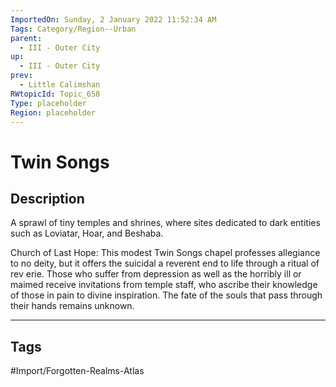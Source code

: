 ```yaml
---
ImportedOn: Sunday, 2 January 2022 11:52:34 AM
Tags: Category/Region--Urban
parent:
  - III - Outer City
up:
  - III - Outer City
prev:
  - Little Calimshan
RWtopicId: Topic_658
Type: placeholder
Region: placeholder
---
```

# Twin Songs
## Description
A sprawl of tiny temples and shrines, where sites dedicated to dark entities such as Loviatar, Hoar, and Beshaba.

Church of Last Hope: This modest Twin Songs chapel professes allegiance to no deity, but it offers the suicidal a reverent end to life through a ritual of rev erie. Those who suffer from depression as well as the horribly ill or maimed receive invitations from temple staff, who ascribe their knowledge of those in pain to divine inspiration. The fate of the souls that pass through their hands remains unknown.


---
## Tags
#Import/Forgotten-Realms-Atlas

